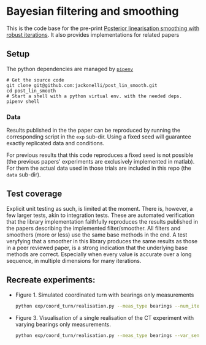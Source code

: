 # Bayesian filtering and smoothing

This is the code base for the pre-print [Posterior linearisation smoothing with robust iterations](https://arxiv.org/abs/2112.03969).
It also provides implementations for related papers

## Setup

The python dependencies are managed by [`pipenv`](https://pipenv.pypa.io/en/latest/)

```
# Get the source code
git clone git@github.com:jackonelli/post_lin_smooth.git
cd post_lin_smooth
# Start a shell with a python virtual env. with the needed deps.
pipenv shell
```

### Data

Results published in the the paper can be reproduced by running the corresponding script in the `exp` sub-dir.
Using a fixed seed will guarantee exactly replicated data and conditions.

For previous results that this code reproduces a fixed seed is not possible (the previous papers' experiments are exclusively implemented in matlab).
For them the actual data used in those trials are included in this repo (the `data` sub-dir).

## Test coverage

Explicit unit testing as such, is limited at the moment.
There is, however, a few larger tests, akin to integration tests.
These are automated verification that the library implementation faithfully reproduces the results published in the papers describing the implemented filter/smoother.
All filters and smoothers (more or less) use the same base methods in the end.
A test veryfying that a smoother in this library produces the same results as those in a peer reviewed paper, is a strong indication that the underlying base methods are correct.
Especially when every value is accurate over a long sequence, in multiple dimensions for many iterations.

## Recreate experiments:

- Figure 1. Simulated coordinated turn with bearings only measurements
  ```bash
  python exp/coord_turn/realisation.py --meas_type bearings --num_iter 10
  ```
- Figure 3. Visualisation of a single realisation of the CT experiment with varying bearings only measurements.
  ```bash
  python exp/coord_turn/realisation.py --meas_type bearings --var_sensors --num_iter 10
  ```
